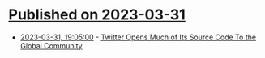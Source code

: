 # [Published on 2023-03-31](index.md)

* [2023-03-31, 19:05:00](https://news.slashdot.org/story/23/03/31/195248/twitter-opens-much-of-its-source-code-to-the-global-community?utm_source=rss1.0mainlinkanon&utm_medium=feed) - [Twitter Opens Much of Its Source Code To the Global Community](https://news.slashdot.org/story/23/03/31/195248/twitter-opens-much-of-its-source-code-to-the-global-community?utm_source=rss1.0mainlinkanon&utm_medium=feed)
